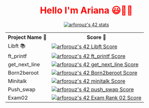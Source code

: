 <h1 style="color: red;" align="center" >Hello I'm Ariana 😃👋🏻</h1> 


<p align="center">
  <a href="https://github.com/JaeSeoKim/badge42">
    <img src="https://badge42.vercel.app/api/v2/clgp32gkb006408ml5lk8fers/stats?cursusId=21&coalitionId=65" alt="arforouz's 42 stats" />
  </a>
</p>

<table>
  <tr>
    <th>Project Name 🧠</th>
    <th>Score 💯</th>
  </tr>
  <tr>
    <td>Libft 📚</td>
    <td><a href="https://github.com/JaeSeoKim/badge42"><img src="https://badge42.vercel.app/api/v2/clgp32gkb006408ml5lk8fers/project/2778653" alt="arforouz's 42 Libft Score" /></a></td>
  </tr>
  <tr>
    <td>ft_printf </td>
    <td><a href="https://github.com/JaeSeoKim/badge42"><img src="https://badge42.vercel.app/api/v2/clgp32gkb006408ml5lk8fers/project/2844857" alt="arforouz's 42 ft_printf Score" /></a></td>
  </tr>
  <tr>
    <td>get_next_line</td>
    <td><a href="https://github.com/JaeSeoKim/badge42"><img src="https://badge42.vercel.app/api/v2/clgp32gkb006408ml5lk8fers/project/2931588" alt="arforouz's 42 get_next_line Score" /></a></td>
  </tr>
  <tr>
    <td>Born2beroot</td>
    <td><a href="https://github.com/JaeSeoKim/badge42"><img src="https://badge42.vercel.app/api/v2/clgp32gkb006408ml5lk8fers/project/2916992" alt="arforouz's 42 Born2beroot Score" /></a></td>
  </tr>
  <tr>
    <td>Minitalk</td>
    <td><a href="https://github.com/JaeSeoKim/badge42"><img src="https://badge42.vercel.app/api/v2/clgp32gkb006408ml5lk8fers/project/2977474" alt="arforouz's 42 minitalk Score" /></a></td>
  </tr>
  <tr>
    <td>Push_swap</td>
    <td><a href="https://github.com/JaeSeoKim/badge42"><img src="https://badge42.vercel.app/api/v2/clgp32gkb006408ml5lk8fers/project/3067978" alt="arforouz's 42 push_swap Score" /></a></td>
  </tr>
  <tr>
    <td>Exam02</td>
    <td><a href="https://github.com/JaeSeoKim/badge42"><img src="https://badge42.vercel.app/api/v2/clgp32gkb006408ml5lk8fers/project/3021857" alt="arforouz's 42 Exam Rank 02 Score" /></a></td>
  </tr>
</table>
